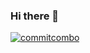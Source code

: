 ### Hi there 👋

[![commitcombo](http://commitcombo.com/theme?user={Rwhisper}&theme={Cloud}&v={1})](https://github.com/devxb/CommitCombo)

<!--
**Rwhisper/Rwhisper** is a ✨ _special_ ✨ repository because its `README.md` (this file) appears on your GitHub profile.

Here are some ideas to get you started:

- 🔭 I’m currently working on ...
- 🌱 I’m currently learning ...
- 👯 I’m looking to collaborate on ...
- 🤔 I’m looking for help with ...
- 💬 Ask me about ...
- 📫 How to reach me: ...
- 😄 Pronouns: ...
- ⚡ Fun fact: ...
-->
